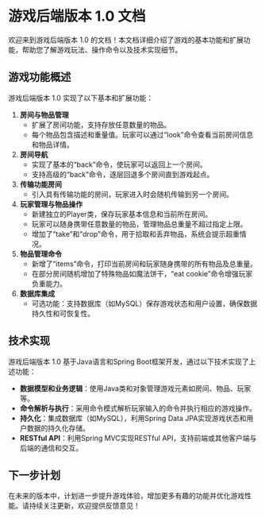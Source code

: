 # 游戏后端版本 1.0 文档

欢迎来到游戏后端版本 1.0 的文档！本文档详细介绍了游戏的基本功能和扩展功能，帮助您了解游戏玩法、操作命令以及技术实现细节。

## 游戏功能概述

游戏后端版本 1.0 实现了以下基本和扩展功能：

1. **房间与物品管理**
	- 扩展了房间功能，支持存放任意数量的物品。
	- 每个物品包含描述和重量值。玩家可以通过“look”命令查看当前房间信息和物品详情。
2. **房间导航**
	- 实现了基本的“back”命令，使玩家可以返回上一个房间。
	- 支持高级的“back”命令，逐层回退多个房间直到游戏起点。
3. **传输功能房间**
	- 引入具有传输功能的房间，玩家进入时会随机传输到另一个房间。
4. **玩家管理与物品操作**
	- 新建独立的Player类，保存玩家基本信息和当前所在房间。
	- 玩家可以随身携带任意数量的物品，管理物品总重量不超过指定上限。
	- 增加了“take”和“drop”命令，用于拾取和丢弃物品，系统会提示超重情况。
5. **物品管理命令**
	- 新增了“items”命令，打印当前房间和玩家随身携带的所有物品及总重量。
	- 在部分房间随机增加了特殊物品如魔法饼干，“eat cookie”命令增强玩家负重能力。
6. **数据库集成**
	- 可选功能：支持数据库（如MySQL）保存游戏状态和用户设置，确保数据持久性和可恢复性。

## 技术实现

游戏后端版本 1.0 基于Java语言和Spring Boot框架开发，通过以下技术实现了上述功能：

- **数据模型和业务逻辑**：使用Java类和对象管理游戏元素如房间、物品、玩家等。
- **命令解析与执行**：采用命令模式解析玩家输入的命令并执行相应的游戏操作。
- **持久化**：集成数据库（如MySQL），利用Spring Data JPA实现游戏状态和用户数据的持久化存储。
- **RESTful API**：利用Spring MVC实现RESTful API，支持前端或其他客户端与后端的通信和交互。

## 下一步计划

在未来的版本中，计划进一步提升游戏体验，增加更多有趣的功能并优化游戏性能。请持续关注更新，欢迎提供反馈意见！
